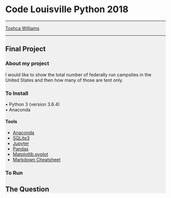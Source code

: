 # Code Louisville Python 2018
<div style="background: #f0f0f0;">
<hr />
<a href="mailto:toshcaw.proscrib@gmail.com">Toshca Williams</a>
<hr />

<h2>Final Project</h2>

<h3>About my project</h3>
<p>I would like to show the total number of federally run campsites in the United States and then how many of those are tent only.</p>

<h3>To Install</h3>
<p>&bull; Python 3 (version 3.6.4)<br />
   &bull; Anaconda</p>
<h4>Tools</h4>
<ul>
  <li><a href="https://www.anaconda.com/download" target="_blank">Anaconda</a></li>
  <li><a href="https://www.tutorialspoint.com/sqlite/sqlite_installation.htm" target="_blank">SQLite3</a></li>
  <li><a href="http://jupyter.org/install" target="_blank">Jupyter</a></li>
  <li><a href="https://pandas.pydata.org/" target="_blank">Pandas</a></li>
  <li><a href="https://matplotlib.org/users/installing.html" target="_blank">Matplotlib.pyplot</a></li>
  <li><a href="https://github.com/adam-p/markdown-here/wiki/Markdown-Cheatsheet" target="_blank">Markdown Cheatsheet</a></li>
</ul>

<h3>To Run</h3>
<p></p>

<h2>The Question</h2>
<p></p>

</div>
